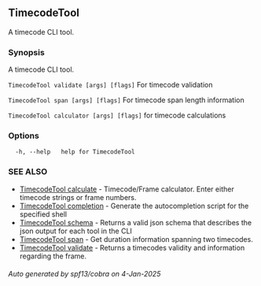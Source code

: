 ## TimecodeTool

A timecode CLI tool.

### Synopsis

A timecode CLI tool.

`TimecodeTool validate [args] [flags]` For timecode validation

`TimecodeTool span [args] [flags]` For timecode span length information

`TimecodeTool calculator [args] [flags]` for timecode calculations

### Options

```
  -h, --help   help for TimecodeTool
```

### SEE ALSO

* [TimecodeTool calculate](TimecodeTool_calculate.md)	 - Timecode/Frame calculator. Enter either timecode strings or frame numbers. 
* [TimecodeTool completion](TimecodeTool_completion.md)	 - Generate the autocompletion script for the specified shell
* [TimecodeTool schema](TimecodeTool_schema.md)	 - Returns a valid json schema that describes the json output for each tool in the CLI
* [TimecodeTool span](TimecodeTool_span.md)	 - Get duration information spanning two timecodes.
* [TimecodeTool validate](TimecodeTool_validate.md)	 - Returns a timecodes validity and information regarding the frame.

###### Auto generated by spf13/cobra on 4-Jan-2025
